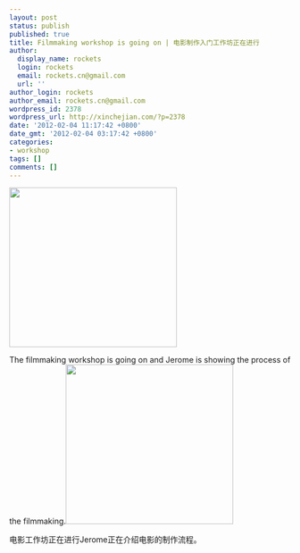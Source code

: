 ```yaml
---
layout: post
status: publish
published: true
title: Filmmaking workshop is going on | 电影制作入门工作坊正在进行
author:
  display_name: rockets
  login: rockets
  email: rockets.cn@gmail.com
  url: ''
author_login: rockets
author_email: rockets.cn@gmail.com
wordpress_id: 2378
wordpress_url: http://xinchejian.com/?p=2378
date: '2012-02-04 11:17:42 +0800'
date_gmt: '2012-02-04 03:17:42 +0800'
categories:
- workshop
tags: []
comments: []
---
```

<p><!--:en--><a href="http://xinchejian.com/2012/02/04/filmmaking-workshop-is-going-on/filmmaking/" rel="attachment wp-att-2379"><img class="alignnone size-medium wp-image-2379" title="filmmaking" src="http://xinchejian.com/wp-content/uploads/2012/02/filmmaking-300x286.jpg" alt="" width="300" height="286" /></a></p>
<p>The filmmaking workshop is going on and Jerome is showing the process of the filmmaking.<!--:--><!--:zh--><a href="http://xinchejian.com/2012/02/04/filmmaking-workshop-is-going-on/filmmaking/" rel="attachment wp-att-2379"><img class="alignnone size-medium wp-image-2379" title="filmmaking" src="http://xinchejian.com/wp-content/uploads/2012/02/filmmaking-300x286.jpg" alt="" width="300" height="286" /></a></p>
<p>电影工作坊正在进行Jerome正在介绍电影的制作流程。</p>
<p>&nbsp;</p>
<p>&nbsp;</p>
<p>&nbsp;</p>
<p>&nbsp;<!--:--></p>
